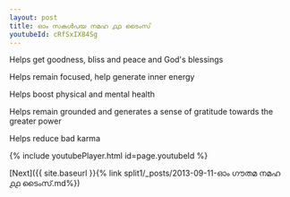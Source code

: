 ```yaml
---
layout: post
title: ഓം സകൾപയ നമഹ ൧൧ ടൈംസ്
youtubeId: cRfSxIX84Sg
---
```

 
 
Helps get goodness, bliss and peace and God's blessings
 
Helps remain focused, help generate inner energy 
 
Helps boost physical and mental health 
 
Helps remain grounded and generates a sense of gratitude towards the greater power 
 
Helps reduce bad karma
 
 
 
 


{% include youtubePlayer.html id=page.youtubeId %}
 
[Next]({{ site.baseurl }}{% link  split1/_posts/2013-09-11-ഓം ഗൗതമ നമഹ ൧൧ ടൈംസ്.md%})
 
